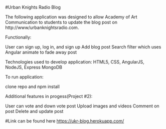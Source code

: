 #Urban Knights Radio Blog

The following application was designed to allow Academy of Art Communication to students to update the blog post on http://www/urbanknightsradio.com. 

Functionally:

User can sign up, log in, and sign up
Add blog post
Search filter which uses Angular animate to fade away post

Technologies used to develop application:
HTML5, CSS, AngularJS, NodeJS, Express MongoDB

To run application:

clone repo and npm install

Additional features in progess(Project #2):

User can vote and down vote post
Upload images and videos
Comment on post
Delete and update post

#Link can be found here
https://ukr-blog.herokuapp.com/
